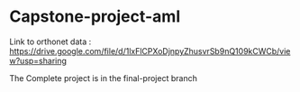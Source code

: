 # Capstone-project-aml

Link to orthonet data : https://drive.google.com/file/d/1lxFlCPXoDjnpyZhusvrSb9nQ109kCWCb/view?usp=sharing

The Complete project is in the final-project branch
